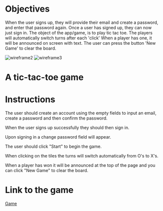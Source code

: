 # Objectives
When the user signs up, they will provide their email and create a password, and enter that password again.
Once a user has signed up, they can now just sign in.
The object of the app/game, is to play tic tac toe. 
The players will automatically switch turns after each 'click'
When a player has one, it will be announced on screen with text.
The user can press the button 'New Game' to clear the board.

![wireframe2](https://media.git.generalassemb.ly/user/36739/files/f0afbd00-ab5d-11ec-9afd-6a016201b352)
![wireframe3](https://media.git.generalassemb.ly/user/36739/files/f3121700-ab5d-11ec-8f59-5387007a5a56)

# A tic-tac-toe game

# Instructions
The user should create an account using the empty fields to input an email, create a password and then confirm the password.

When the user signs up successfully they should then sign in.

Upon signing in a change password field will appear.

The user should click "Start" to begin the game.

When clicking on the tiles the turns will switch automatically from O's to X's. 

When a player has won it will be announced at the top of the page and you can click "New Game" to clear the board.

# Link to the game

[Game](https://cjlamborn.github.io/tic-tac-toe-client/)
 
 